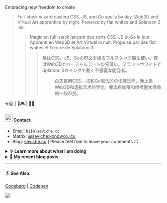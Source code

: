 Embracing new freedom to create

> Full-stack wizard casting CSS, JS, and Go spells by day. Web3D and Virtual Art apprentice by night. Powered by flat whites and Splatoon 3 ink.
>> Magicien full-stack lançant des sorts CSS, JS et Go le jour. Apprenti en Web3D et Art Virtuel la nuit. Propulsé par des flat whites et l'encre de Splatoon 3.
>>> 昼はCSS、JS、Goの呪文を操るフルスタック魔法使い。夜はWeb3Dとバーチャルアートの見習い。フラットホワイトとSplatoon 3のインクで動く不思議な開発者。
>>>> 白天是用CSS、JS和Go施法的全栈魔法师，晚上是Web3D和虚拟艺术的学徒。靠澳白咖啡和喷喷墨水续命的一般市民。

☕💻 | 🦑🎮 | 🎨🌐


####  <img src="https://cdn.discordapp.com/emojis/491270848032800768.png?size=128" style="width:24px;"> Contact  

- Email: `hi[@]seviche.cc`
- Matrix: [@seviche:kongwoo.icu](https://matrix.to/#/@seviche:kongwoo.icu)
- Blog: [seviche.cc](https://seviche.cc) 
  ( Please feel free to leave your comments :D 


<details>
  <summary><b> ✨ Learn more about what I am doing</b>
  </summary>


  
#### 👷 What I'm currently working on

- [Sevichecc/Hugo-theme-bear](https://github.com/Sevichecc/Hugo-theme-bear) -  (4 weeks ago)
- [raycast/extensions](https://github.com/raycast/extensions) - Everything you need to extend Raycast. (1 month ago)
- [unovue/inspira-ui](https://github.com/unovue/inspira-ui) - Build beautiful website using Vue &amp; Nuxt. (1 month ago)
- [Sevichecc/devSite](https://github.com/Sevichecc/devSite) -  (1 month ago)
- [runyutech/rainyun-doc](https://github.com/runyutech/rainyun-doc) - 📚 雨云百科的源码，欢迎发起PR，一起来编写吧！ (2 months ago)
  <br>
#### 🌱 My latest projects

- [Sevichecc/calendar-heatmap](https://github.com/Sevichecc/calendar-heatmap) - 
- [Sevichecc/fish-french-greeting](https://github.com/Sevichecc/fish-french-greeting) - Greets user with French word of the day from Transparent Language API and random kaomoji.
- [Sevichecc/meow-one-page-resume](https://github.com/Sevichecc/meow-one-page-resume) - A cat-powered one-page resume template 🐱
- [Sevichecc/miniflux-js](https://github.com/Sevichecc/miniflux-js) - Unofficial JavaScript SDK for Miniflux.
- [Sevichecc/games101](https://github.com/Sevichecc/games101) - 
  

#### 🔨 My recent Pull Requests


- [Fix the `mastodon` extension](https://github.com/raycast/extensions/pull/18407) on [raycast/extensions](https://github.com/raycast/extensions) (1 month ago)
- [Fix bun CLI](https://github.com/unovue/inspira-ui/pull/173) on [unovue/inspira-ui](https://github.com/unovue/inspira-ui) (1 month ago)
- [Update about.md](https://github.com/bambooom/bambooom.github.io/pull/28) on [bambooom/bambooom.github.io](https://github.com/bambooom/bambooom.github.io) (4 months ago)
- [Update friends.md](https://github.com/LitoMore/litomore.me/pull/1) on [LitoMore/litomore.me](https://github.com/LitoMore/litomore.me) (4 months ago)
- [Update friends.ts](https://github.com/kwaa/blog/pull/4) on [kwaa/blog](https://github.com/kwaa/blog) (4 months ago)


#### 🔭 Latest releases I've contributed to


- [miniflux/v2](https://github.com/miniflux/v2) ([2.2.8](https://github.com/miniflux/v2/releases/tag/2.2.8), 2 weeks ago) - Minimalist and opinionated feed reader
- [Sevichecc/miniflux-js](https://github.com/Sevichecc/miniflux-js) ([v0.0.6](https://github.com/Sevichecc/miniflux-js/releases/tag/v0.0.6), 4 months ago) - Unofficial JavaScript SDK for Miniflux.

</details>


<details>
  <summary><b> 📜 My recent blog posts</b></summary>
  <br/>


- [在DuckDuckGo和Google搜索结果中屏蔽CSDN](https://sevic.me/2025-04-08) (4 weeks ago)
- [我在看什么 · 2024年3月 - 2025年3月](https://sevic.me/2025-03-22-reading) (1 month ago)
- [Git使用随记](https://sevic.me/2024-10-28-git) (6 months ago)
- [为Obsidian添加仿真荧光笔高亮样式](https://sevic.me/2024-10-14-obsidian-highlight) (6 months ago)
- [使用 Obsidian 三年之后的设置 （外观篇）](https://sevic.me/2024-09-14-obsidian-apperance) (7 months ago)
</details>


---

####  🖇️ See Also:
[Codeberg](https://codeberg.org/Sevichecc) | [Codepen](https://codepen.io/sevichee)

![](https://usc1.contabostorage.com/cc0b816231a841b1b0232d5ef0c6deb1:image/2024/10/c7426042aedbd9c96f12f1c2a0b51ed4.PNG)
